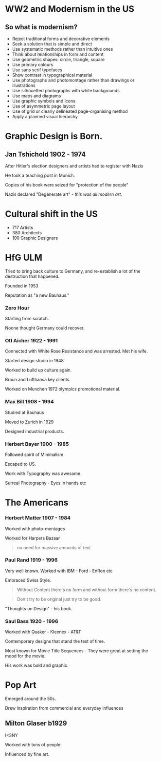 # WW2 and Modernism in the US

## So what is modernism?

- Reject traditional forms and decorative elements
- Seek a solution that is simple and direct
- Use systematic methods rather than intuitive ones
- Think about relationships in form and content
- Use geometric shapes: circle, triangle, square
- Use primary colours
- Use sans serif typefaces
- Show contrast in typographical material
- Use photographs and photomontage rather than drawings or illustrations
- Use silhouetted photographs with white backgrounds
- Use maps and diagrams
- Use graphic symbols and icons
- Use of asymmetric page layout
- Use of grid or clearly delineated page-organising method
- Apply a planned visual hierarchy

# Graphic Design is Born.

## Jan Tshichold 1902 - 1974

After Hitler's election designers and artists had to register with Nazis

He took a teaching post in Munich.

Copies of his book were seized for "protection of the people"

Nazis declared "Degenerate art" - *this was all modern art.*

# Cultural shift in the US

- 717 Artists
- 380 Architects
- 100 Graphic Designers

# HfG ULM

Tried to bring back culture to Germany, and re-establish a lot of the destruction that happened.

Founded in 1953

Reputation as "a new Bauhaus."

### Zero Hour

Starting from scratch.

Noone thought Germany could recover.

### Otl Aicher 1922 - 1991

Connected with White Rose Resistance and was arrested. Met his wife.

Started  design studio in 1948

Worked to build up culture again.

Braun and Lufthansa key clients.

Worked on Munchen 1972 olympics promotional material.

### Max Bill 1908 - 1994

Studied at Bauhaus

Moved to Zurich in 1929

Designed industrial products.

### Herbert Bayer 1900 - 1985

Followed spirit of Minimalism

Escaped to US.

Work with Typography was awesome.

Surreal Photography - Eyes in hands etc

# The Americans

### Herbert Matter 1907 - 1984

Worked with photo-montages

Worked for Harpers Bazaar

> no need for massive amounts of text

### Paul Rand 1919 - 1996

Very well known. Worked with IBM - Ford - EnRon etc

Embraced Swiss Style.

> Without Content there's no form and without form there's no content.

> Don't try to be original just try to be good.

"Thoughts on Design" - his book.


### Saul Bass 1920 - 1996

Worked with Quaker - Kleenex - AT&T

Contemporary designs that stand the test of time.

Most known for Movie Title Sequences - They were great at setting the mood for the movie.

His work was bold and graphic.

# Pop Art

Emerged around the 50s.

Drew inspiration from commercial and everyday influences

## Milton Glaser b1929

I<3NY

Worked with tons of people.

Influenced by fine art.
